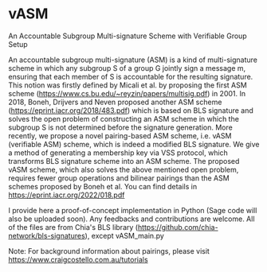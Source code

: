 # vASM
An Accountable Subgroup Multi-signature Scheme with Verifiable Group Setup

An accountable subgroup multi-signature (ASM) is a kind of multi-signature scheme in which any subgroup S of a group G jointly sign a message m, ensuring that each member of S is accountable for the resulting signature. This notion was firstly defined by Micali et al. by proposing the first ASM scheme (https://www.cs.bu.edu/~reyzin/papers/multisig.pdf) in 2001. In 2018, Boneh, Drijvers and Neven proposed another ASM scheme (https://eprint.iacr.org/2018/483.pdf) which is based on BLS signature and solves the open problem of constructing an ASM scheme in which the subgroup S is not determined before the signature generation. More recently, we propose a novel pairing-based ASM scheme, i.e. vASM (verifiable ASM) scheme, which is indeed a modified BLS signature. We give a method of generating a membership key via VSS protocol, which transforms BLS signature scheme into an ASM scheme. The proposed vASM scheme, which also solves the above mentioned open problem, requires fewer group operations and bilinear pairings than the ASM schemes proposed by Boneh et al. You can find details in https://eprint.iacr.org/2022/018.pdf

I provide here a proof-of-concept implementation in Python (Sage code will also be uploaded soon). Any feedbacks and contributions are welcome. All of the files are from  Chia's BLS library (https://github.com/chia-network/bls-signatures), except vASM_main.py

Note:
For background information about pairings, please visit https://www.craigcostello.com.au/tutorials

